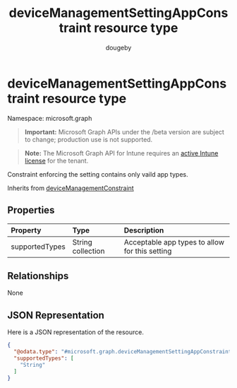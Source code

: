 ﻿---
title: "deviceManagementSettingAppConstraint resource type"
description: "Constraint enforcing the setting contains only vaild app types."
author: "dougeby"
localization_priority: Normal
ms.prod: "intune"
doc_type: resourcePageType
---

# deviceManagementSettingAppConstraint resource type

Namespace: microsoft.graph

> **Important:** Microsoft Graph APIs under the /beta version are subject to change; production use is not supported.

> **Note:** The Microsoft Graph API for Intune requires an [active Intune license](https://go.microsoft.com/fwlink/?linkid=839381) for the tenant.

Constraint enforcing the setting contains only vaild app types.

Inherits from [deviceManagementConstraint](../resources/intune-deviceintent-devicemanagementconstraint.md)

## Properties

| Property       | Type              | Description                                    |
| :------------- | :---------------- | :--------------------------------------------- |
| supportedTypes | String collection | Acceptable app types to allow for this setting |

## Relationships

None

## JSON Representation

Here is a JSON representation of the resource.

<!-- {
  "blockType": "resource",
  "@odata.type": "microsoft.graph.deviceManagementSettingAppConstraint"
}
-->

```json
{
  "@odata.type": "#microsoft.graph.deviceManagementSettingAppConstraint",
  "supportedTypes": [
    "String"
  ]
}
```
